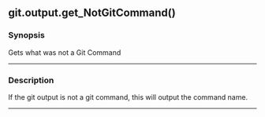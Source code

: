git.output.get_NotGitCommand()
------------------------------

### Synopsis
Gets what was not a Git Command

---

### Description

If the git output is not a git command, this will output the command name.

---
